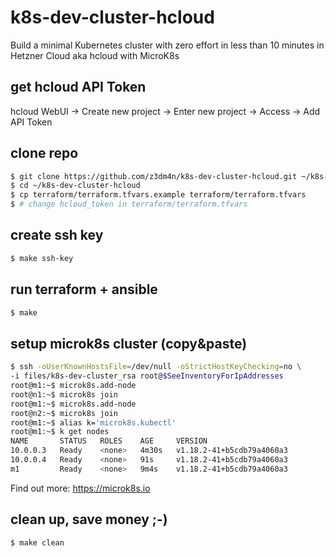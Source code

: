 # k8s-dev-cluster-hcloud

Build a minimal Kubernetes cluster with zero effort in less than 10 minutes in
Hetzner Cloud aka hcloud with MicroK8s

## get hcloud API Token

hcloud WebUI -> Create new project -> Enter new project -> Access -> Add API Token

## clone repo

```bash
$ git clone https://github.com/z3dm4n/k8s-dev-cluster-hcloud.git ~/k8s-dev-cluster-hcloud
$ cd ~/k8s-dev-cluster-hcloud
$ cp terraform/terraform.tfvars.example terraform/terraform.tfvars
$ # change hcloud_token in terraform/terraform.tfvars
```

## create ssh key

```bash
$ make ssh-key
```

## run terraform + ansible

```bash
$ make
```

## setup microk8s cluster (copy&paste)

```bash
$ ssh -oUserKnownHostsFile=/dev/null -oStrictHostKeyChecking=no \
-i files/k8s-dev-cluster_rsa root@$SeeInventoryForIpAddresses
root@m1:~$ microk8s.add-node
root@n1:~$ microk8s join
root@m1:~$ microk8s.add-node
root@n2:~$ microk8s join
root@m1:~$ alias k='microk8s.kubectl'
root@m1:~$ k get nodes
NAME       STATUS   ROLES    AGE     VERSION
10.0.0.3   Ready    <none>   4m30s   v1.18.2-41+b5cdb79a4060a3
10.0.0.4   Ready    <none>   91s     v1.18.2-41+b5cdb79a4060a3
m1         Ready    <none>   9m4s    v1.18.2-41+b5cdb79a4060a3
```

Find out more: https://microk8s.io

## clean up, save money ;-)

```bash
$ make clean
```
